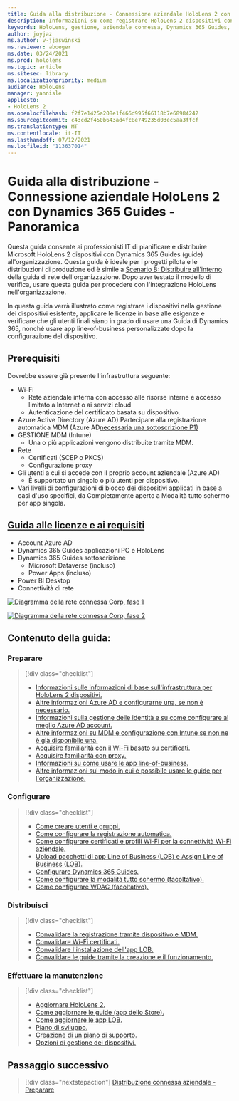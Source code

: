 ```yaml
---
title: Guida alla distribuzione - Connessione aziendale HoloLens 2 con Dynamics 365 Guides - Panoramica
description: Informazioni su come registrare HoloLens 2 dispositivi con Dynamics 365 Guides tramite una rete connessa aziendale.
keywords: HoloLens, gestione, aziendale connessa, Dynamics 365 Guides, AAD, Azure AD, MDM, gestione dei dispositivi mobili
author: joyjaz
ms.author: v-jjaswinski
ms.reviewer: aboeger
ms.date: 03/24/2021
ms.prod: hololens
ms.topic: article
ms.sitesec: library
ms.localizationpriority: medium
audience: HoloLens
manager: yannisle
appliesto:
- HoloLens 2
ms.openlocfilehash: f2f7e1425a208e1f466d995f66118b7e68984242
ms.sourcegitcommit: c43cd2f450b643ad4fc8e749235d03ec5aa3ffcf
ms.translationtype: MT
ms.contentlocale: it-IT
ms.lasthandoff: 07/12/2021
ms.locfileid: "113637014"
---
```

# <a name="deployment-guide---corporate-connected-hololens-2-with-dynamics-365-guides---overview"></a>Guida alla distribuzione - Connessione aziendale HoloLens 2 con Dynamics 365 Guides - Panoramica

Questa guida consente ai professionisti IT di pianificare e distribuire Microsoft HoloLens 2 dispositivi con Dynamics 365 Guides (guide) all'organizzazione. Questa guida è ideale per i progetti pilota e le distribuzioni di produzione ed è simile a [Scenario B: Distribuire all'interno](/hololens/common-scenarios#scenario-b-deploy-inside-your-organizations-network) della guida di rete dell'organizzazione. Dopo aver testato il modello di verifica, usare questa guida per procedere con l'integrazione HoloLens nell'organizzazione.

In questa guida verrà illustrato come registrare i dispositivi nella gestione dei dispositivi esistente, applicare le licenze in base alle esigenze e verificare che gli utenti finali siano in grado di usare una Guida di Dynamics 365, nonché usare app line-of-business personalizzate dopo la configurazione del dispositivo. 

## <a name="prerequisites"></a>Prerequisiti

Dovrebbe essere già presente l'infrastruttura seguente:
- Wi-Fi
    - Rete aziendale interna con accesso alle risorse interne e accesso limitato a Internet o ai servizi cloud
    - Autenticazione del certificato basata su dispositivo.
- Azure Active Directory (Azure AD) Partecipare alla registrazione automatica MDM (Azure AD[necessaria una sottoscrizione P1)](/azure/active-directory/fundamentals/active-directory-whatis)
- GESTIONE MDM (Intune)
    - Una o più applicazioni vengono distribuite tramite MDM.
- Rete 
    - Certificati (SCEP o PKCS)
    - Configurazione proxy
- Gli utenti a cui si accede con il proprio account aziendale (Azure AD)
    - È supportato un singolo o più utenti per dispositivo.
- Vari livelli di configurazioni di blocco dei dispositivi applicati in base a casi d'uso specifici, da Completamente aperto a Modalità tutto schermo per app singola.

## <a name="guides-licensing-and-requirements"></a>[Guida alle licenze e ai requisiti](/dynamics365/mixed-reality/guides/requirements#licensing-and-product-requirements)

- Account Azure AD
- Dynamics 365 Guides applicazioni PC e HoloLens
- Dynamics 365 Guides sottoscrizione
    - Microsoft Dataverse (incluso)
    - Power Apps (incluso)
- Power BI Desktop
- Connettività di rete

[![Diagramma della rete connessa Corp, fase 1 ](./images/deployment-guides-revised-scenario-b-01-1.png)](./images/deployment-guides-revised-scenario-b-01-1.png#lightbox)

[![Diagramma della rete connessa Corp, fase 2 ](./images/deployment-guides-revised-scenario-b-02-1.png)](./images/deployment-guides-revised-scenario-b-02-1.png#lightbox)

## <a name="in-this-guide-you-will"></a>Contenuto della guida:
### <a name="prepare"></a>Preparare
> [!div class="checklist"]
>- [Informazioni sulle informazioni di base sull'infrastruttura per HoloLens 2 dispositivi.](hololens2-corp-connected-prepare.md#infrastructure-essentials)
>- [Altre informazioni Azure AD e configurarne una, se non è necessario.](hololens2-corp-connected-prepare.md#azure-active-directory)
>- [Informazioni sulla gestione delle identità e su come configurare al meglio Azure AD account.](hololens2-corp-connected-prepare.md#identity-management)
>- [Altre informazioni su MDM e configurazione con Intune se non ne è già disponibile una.](hololens2-corp-connected-prepare.md#mobile-device-management)
>- [Acquisire familiarità con il Wi-Fi basato su certificati.](hololens2-corp-connected-prepare.md#certificates)
>- [Acquisire familiarità con proxy.](hololens2-corp-connected-prepare.md#proxy)
>- [Informazioni su come usare le app line-of-business.](hololens2-corp-connected-prepare.md#line-of-business-apps)
>- [Altre informazioni sul modo in cui è possibile usare le guide per l'organizzazione.](hololens2-corp-connected-prepare.md#guides-playbook)
### <a name="configure"></a>Configurare
> [!div class="checklist"]
>- [Come creare utenti e gruppi.](hololens2-corp-connected-configure.md#azure-users-and-groups)
>- [Come configurare la registrazione automatica.](hololens2-corp-connected-configure.md#auto-enrollment-on-hololens-2)
>- [Come configurare certificati e profili Wi-Fi per la connettività Wi-Fi aziendale.](hololens2-corp-connected-configure.md#corporate-wi-fi-connectivity)
>- [Upload pacchetti di app Line of Business (LOB) e Assign Line of Business (LOB).](hololens2-corp-connected-configure.md#app-deployment)
>- [Configurare Dynamics 365 Guides.](hololens2-corp-connected-configure.md#setup-guides-application-licenses-dataverse-and-authoring)
>- [Come configurare la modalità tutto schermo (facoltativo).](hololens2-corp-connected-configure.md#optional-kiosk-mode)
>- [Come configurare WDAC (facoltativo).](hololens2-corp-connected-configure.md#optional-wdac)
### <a name="deploy"></a>Distribuisci
> [!div class="checklist"]
>-  [Convalidare la registrazione tramite dispositivo e MDM.](hololens2-corp-connected-deploy.md#enrollment-validation)
>-  [Convalidare Wi-Fi certificati.](hololens2-corp-connected-deploy.md#wi-fi-certificate-validation)
>-  [Convalidare l'installazione dell'app LOB.](hololens2-corp-connected-deploy.md#validate-lob-app-install)
>-  [Convalidare le guide tramite la creazione e il funzionamento.](hololens2-corp-connected-deploy.md#validate-dynamics-365-guides)
### <a name="maintain"></a>Effettuare la manutenzione
> [!div class="checklist"]
>- [Aggiornare HoloLens 2.](hololens2-corp-connected-maintain.md#update-hololens)
>- [Come aggiornare le guide (app dello Store).](hololens2-corp-connected-maintain.md#how-to-update-dynamics-365-guides-and-other-store-apps)
>- [Come aggiornare le app LOB.](hololens2-corp-connected-maintain.md#how-to-update-lob-apps) 
>- [Piano di sviluppo.](hololens2-corp-connected-maintain.md#development-plan) 
>- [Creazione di un piano di supporto.](hololens2-corp-connected-maintain.md#support-plan)
>- [Opzioni di gestione dei dispositivi.](hololens2-corp-connected-maintain.md#device-management)

## <a name="next-step"></a>Passaggio successivo 
> [!div class="nextstepaction"]
> [Distribuzione connessa aziendale - Preparare](hololens2-corp-connected-prepare.md)
